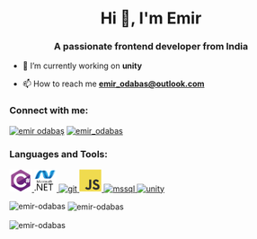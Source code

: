 <h1 align="center">Hi 👋, I'm Emir</h1>
<h3 align="center">A passionate frontend developer from India</h3>

- 🔭 I’m currently working on **unity**

- 📫 How to reach me **emir_odabas@outlook.com**

<h3 align="left">Connect with me:</h3>
<p align="left">
<a href="https://linkedin.com/in/emir odabaş" target="blank"><img align="center" src="https://raw.githubusercontent.com/rahuldkjain/github-profile-readme-generator/master/src/images/icons/Social/linked-in-alt.svg" alt="emir odabaş" height="30" width="40" /></a>
<a href="https://www.leetcode.com/emir_odabas" target="blank"><img align="center" src="https://raw.githubusercontent.com/rahuldkjain/github-profile-readme-generator/master/src/images/icons/Social/leet-code.svg" alt="emir_odabas" height="30" width="40" /></a>
</p>

<h3 align="left">Languages and Tools:</h3>
<p align="left"> <a href="https://www.w3schools.com/cs/" target="_blank" rel="noreferrer"> <img src="https://raw.githubusercontent.com/devicons/devicon/master/icons/csharp/csharp-original.svg" alt="csharp" width="40" height="40"/> </a> <a href="https://dotnet.microsoft.com/" target="_blank" rel="noreferrer"> <img src="https://raw.githubusercontent.com/devicons/devicon/master/icons/dot-net/dot-net-original-wordmark.svg" alt="dotnet" width="40" height="40"/> </a> <a href="https://git-scm.com/" target="_blank" rel="noreferrer"> <img src="https://www.vectorlogo.zone/logos/git-scm/git-scm-icon.svg" alt="git" width="40" height="40"/> </a> <a href="https://developer.mozilla.org/en-US/docs/Web/JavaScript" target="_blank" rel="noreferrer"> <img src="https://raw.githubusercontent.com/devicons/devicon/master/icons/javascript/javascript-original.svg" alt="javascript" width="40" height="40"/> </a> <a href="https://www.microsoft.com/en-us/sql-server" target="_blank" rel="noreferrer"> <img src="https://www.svgrepo.com/show/303229/microsoft-sql-server-logo.svg" alt="mssql" width="40" height="40"/> </a> <a href="https://unity.com/" target="_blank" rel="noreferrer"> <img src="https://www.vectorlogo.zone/logos/unity3d/unity3d-icon.svg" alt="unity" width="40" height="40"/> </a> </p>

<p><img align="left" src="https://github-readme-stats.vercel.app/api/top-langs?username=emir-odabas&show_icons=true&locale=en&layout=compact" alt="emir-odabas" /></p>

<p>&nbsp;<img align="center" src="https://github-readme-stats.vercel.app/api?username=emir-odabas&show_icons=true&locale=en" alt="emir-odabas" /></p>

<p><img align="center" src="https://github-readme-streak-stats.herokuapp.com/?user=emir-odabas&" alt="emir-odabas" /></p>

